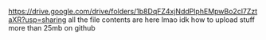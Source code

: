 https://drive.google.com/drive/folders/1b8DqFZ4xjNddPlphEMpwBo2cl7ZztaXR?usp=sharing
all the file contents are here lmao idk how to upload stuff more than 25mb on github
